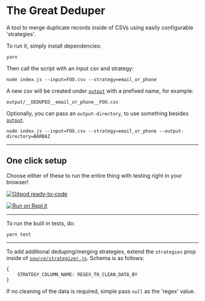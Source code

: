 # The Great Deduper

A tool to merge duplicate records inside of CSVs using easily configurable 'strategies'.

To run it, simply install dependencies:

```
yarn
```

Then call the script with an input csv and strategy:

```
node index.js --input=FOO.csv --strategy=email_or_phone
```

A new csv will be created under [`output`](./output) with a prefixed name, for example:

```
output/__DEDUPED__email_or_phone__FOO.csv
```

Optionally, you can pass an `output-directory`, to use something besides [`output`](./output).

```
node index.js --input=FOO.csv --strategy=email_or_phone --output-directory=BARBAZ
```

---

## One click setup

Choose either of these to run the entire thing with testing right in your browser!

[![Gitpod ready-to-code](https://img.shields.io/badge/Gitpod-ready--to--code-blue?logo=gitpod)](https://gitpod.io/#https://github.com/ryanpcmcquen/the_great_deduper)

[![Run on Repl.it](https://repl.it/badge/github/ryanpcmcquen/the_great_deduper)](https://repl.it/github/ryanpcmcquen/the_great_deduper)

---

To run the built in tests, do:

```
yarn test
```

---

To add additional deduping/merging strategies, extend the `strategies` prop inside of [`source/strategizer.js`](./source/strategizer.js). Schema is as follows:

```
{
    STRATEGY_COLUMN_NAME: REGEX_TO_CLEAN_DATA_BY
}
```

If no cleaning of the data is required, simple pass `null` as the 'regex' value.
